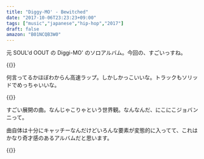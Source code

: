 ```yaml
---
title: "Diggy-MO' - Bewitched"
date: "2017-10-06T23:23:23+09:00"
tags: ["music","japanese","hip-hop","2017"]
draft: false
amazon: "B01NCQB3W0"
---
```


元 SOUL'd OOUT の Diggi-MO' のソロアルバム。今回の、すごいっすね。

{{<youtube src="CLNCgzB0vJM" title="Diggy-MO' - Ptolemy">}}

何言ってるかほぼわからん高速ラップ。しかしかっこいいな。トラックもソリッドでめっちゃいいな。

{{<youtube src="AJoaS5qPbeA" title="Diggy-MO' - にこにこジョバンニ">}}

すごい展開の曲。なんじゃこりゃという世界観。なんなんだ、にこにこジョバンニって。

曲自体は十分にキャッチーなんだけどいろんな要素が変態的に入ってて、これはかなり奇才感のあるアルバムだと思います。

{{<amazon asin="B01NCQB3W0" title="Diggy-MO' - Bewitched">}}
